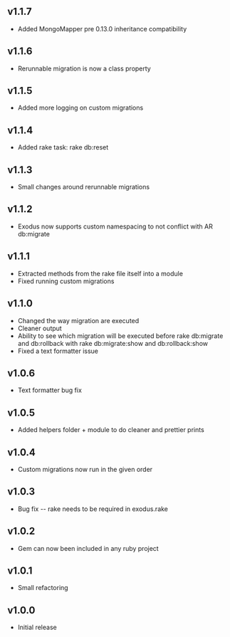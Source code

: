 ## v1.1.7

* Added MongoMapper pre 0.13.0 inheritance compatibility

## v1.1.6

* Rerunnable migration is now a class property

## v1.1.5

* Added more logging on custom migrations

## v1.1.4

* Added rake task: rake db:reset

## v1.1.3

* Small changes around rerunnable migrations

## v1.1.2

* Exodus now supports custom namespacing to not conflict with AR db:migrate

## v1.1.1

* Extracted methods from the rake file itself into a module
* Fixed running custom migrations

## v1.1.0

* Changed the way migration are executed
* Cleaner output
* Ability to see which migration will be executed before rake db:migrate and db:rollback with rake db:migrate:show and db:rollback:show
* Fixed a text formatter issue

## v1.0.6

* Text formatter bug fix

## v1.0.5

* Added helpers folder + module to do cleaner and prettier prints

## v1.0.4

* Custom migrations now run in the given order

## v1.0.3

* Bug fix -- rake needs to be required in exodus.rake

## v1.0.2

* Gem can now been included in any ruby project

## v1.0.1

* Small refactoring

## v1.0.0

* Initial release